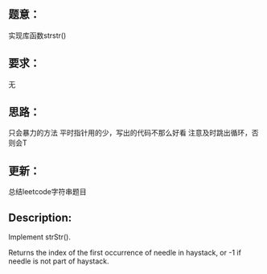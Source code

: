 ## 题意：
实现库函数strstr()

## 要求：
无

## 思路：
只会暴力的方法
平时指针用的少，写出的代码不那么好看
注意及时跳出循环，否则会T

## 更新：
总结leetcode字符串题目

## Description:
Implement strStr().

Returns the index of the first occurrence of needle in haystack, or -1 if needle is not part of haystack.

